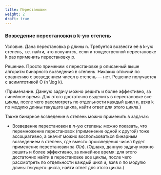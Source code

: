 ```yaml
---
title: Перестановки
weight: 2
draft: true
---
```




### Возведение перестановки в k-ую степень

Условие. Дана перестановка p длины n. Требуется возвести её в k-ую степень, т.е. найти, что получится, если к тождественной перестановке k раз применить перестановку p.

Решение. Просто применим к перестановке p описанный выше алгоритм бинарного возведения в степень. Никаких отличий по сравнению с возведением чисел в степень — нет. Решение получается с асимптотикой O (n \log k).

(Примечание. Данную задачу можно решить и более эффективно, за линейное время. Для этого достаточно выделить в перестановке все циклы, после чего рассмотреть по отдельности каждый цикл и, взяв k по модулю длины текущего цикла, найти ответ для этого цикла.)




Также бинарное возведение в степень можно применить в задачах:

- Возведение перестановки в $n$-ую степень: можно показать, что перемножение перестановок (применение одной к другой) тоже ассоциативно, а значит можно воспользоваться бинарным возведением в степень, где вместо произведения чисел будет применение перестановки за $O(n)$. (Однако, данную задачу можно решить и более эффективно, за линейное время: для этого достаточно найти в перестановке все циклы, после чего рассмотреть по отдельности каждый цикл и, взяв $n$ по модулю длины текущего цикла, найти ответ для этого цикла.)
